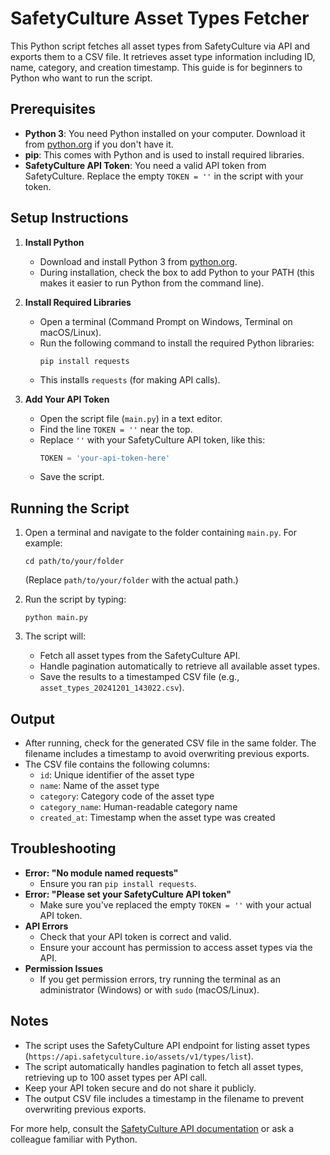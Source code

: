 # SafetyCulture Asset Types Fetcher

This Python script fetches all asset types from SafetyCulture via API and exports them to a CSV file. It retrieves asset type information including ID, name, category, and creation timestamp. This guide is for beginners to Python who want to run the script.

## Prerequisites
- **Python 3**: You need Python installed on your computer. Download it from [python.org](https://www.python.org/downloads/) if you don't have it.
- **pip**: This comes with Python and is used to install required libraries.
- **SafetyCulture API Token**: You need a valid API token from SafetyCulture. Replace the empty `TOKEN = ''` in the script with your token.

## Setup Instructions

1. **Install Python**
   - Download and install Python 3 from [python.org](https://www.python.org/downloads/).
   - During installation, check the box to add Python to your PATH (this makes it easier to run Python from the command line).

2. **Install Required Libraries**
   - Open a terminal (Command Prompt on Windows, Terminal on macOS/Linux).
   - Run the following command to install the required Python libraries:
     ```
     pip install requests
     ```
   - This installs `requests` (for making API calls).

3. **Add Your API Token**
   - Open the script file (`main.py`) in a text editor.
   - Find the line `TOKEN = ''` near the top.
   - Replace `''` with your SafetyCulture API token, like this:
     ```python
     TOKEN = 'your-api-token-here'
     ```
   - Save the script.

## Running the Script
1. Open a terminal and navigate to the folder containing `main.py`. For example:
   ```
   cd path/to/your/folder
   ```
   (Replace `path/to/your/folder` with the actual path.)

2. Run the script by typing:
   ```
   python main.py
   ```

3. The script will:
   - Fetch all asset types from the SafetyCulture API.
   - Handle pagination automatically to retrieve all available asset types.
   - Save the results to a timestamped CSV file (e.g., `asset_types_20241201_143022.csv`).

## Output
- After running, check for the generated CSV file in the same folder. The filename includes a timestamp to avoid overwriting previous exports.
- The CSV file contains the following columns:
  - `id`: Unique identifier of the asset type
  - `name`: Name of the asset type
  - `category`: Category code of the asset type
  - `category_name`: Human-readable category name
  - `created_at`: Timestamp when the asset type was created

## Troubleshooting
- **Error: "No module named requests"**
  - Ensure you ran `pip install requests`.
- **Error: "Please set your SafetyCulture API token"**
  - Make sure you've replaced the empty `TOKEN = ''` with your actual API token.
- **API Errors**
  - Check that your API token is correct and valid.
  - Ensure your account has permission to access asset types via the API.
- **Permission Issues**
  - If you get permission errors, try running the terminal as an administrator (Windows) or with `sudo` (macOS/Linux).

## Notes
- The script uses the SafetyCulture API endpoint for listing asset types (`https://api.safetyculture.io/assets/v1/types/list`).
- The script automatically handles pagination to fetch all asset types, retrieving up to 100 asset types per API call.
- Keep your API token secure and do not share it publicly.
- The output CSV file includes a timestamp in the filename to prevent overwriting previous exports.

For more help, consult the [SafetyCulture API documentation](https://developer.safetyculture.com/) or ask a colleague familiar with Python.